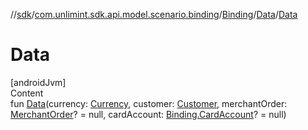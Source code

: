 //[sdk](../../../../index.md)/[com.unlimint.sdk.api.model.scenario.binding](../../index.md)/[Binding](../index.md)/[Data](index.md)/[Data](-data.md)



# Data  
[androidJvm]  
Content  
fun [Data](-data.md)(currency: [Currency](https://developer.android.com/reference/kotlin/java/util/Currency.html), customer: [Customer](../../../com.unlimint.sdk.api.model/-customer/index.md), merchantOrder: [MerchantOrder](../../../com.unlimint.sdk.api.model/-merchant-order/index.md)? = null, cardAccount: [Binding.CardAccount](../-card-account/index.md)? = null)  



